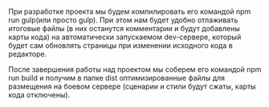При разработке проекта мы будем компилировать его командой npm run gulp(или просто gulp). При этом нам будет удобно отлаживать итоговые файлы (в них останутся комментарии и будут добавлены карты кода) на автоматически запускаемом dev-сервере, который будет сам обновлять страницы при изменении исходного кода в редакторе. 

После завершения работы над проектом мы соберем его командой npm run build и получим в папке dist оптимизированные файлы для размещения на боевом сервере (сценарии и стили будут сжаты, карты кода отключены).